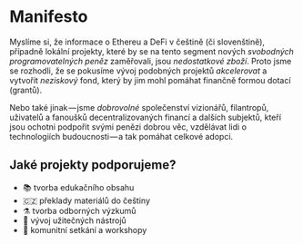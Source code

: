 # Manifesto

Myslíme si, že informace o Ethereu a DeFi v češtině \(či slovenštině\), případně lokální projekty, které by se na tento segment nových _svobodných programovatelných peněz_ zaměřovali, jsou _nedostatkové zboží_. Proto jsme se rozhodli, že se pokusíme vývoj podobných projektů _akcelerovat_ a vytvořit _neziskový_ fond, který by jim mohl pomáhat finančně formou dotací \(grantů\).

Nebo také jinak — jsme _dobrovolné_ společenství vizionářů, filantropů, uživatelů a fanoušků decentralizovaných financí a dalších subjektů, kteří jsou ochotni podpořit svými penězi dobrou věc, vzdělávat lidi o technologiích budoucnosti — a tak pomáhat celkové adopci.

## Jaké projekty podporujeme?

* 📚 tvorba edukačního obsahu
* 🇨🇿 překlady materiálů do češtiny
* ⚗️ tvorba odborných výzkumů
* 🔧 vývoj užitečných nástrojů
* 🍻 komunitní setkání a workshopy


